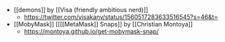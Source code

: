 - [[demons]] by [[Visa (friendly ambitious nerd)]]
    - https://twitter.com/visakanv/status/1560517283633516545?s=46&t=
- [[MobyMask]] [[[[MetaMask]] Snaps]] by [[Christian Montoya]]
    - https://montoya.github.io/get-mobymask-snap/
